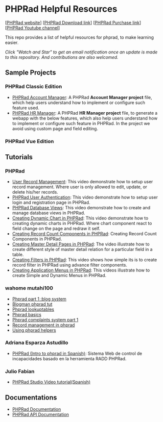 # PHPRad Helpful Resources
[[PHPRad website](https://www.phprad.com)] [[PHPRad Download link](https://phprad.com/info/download)] [[PHPRad Purchase link](https://phprad.com/info/purchase)] [[PHPRad Youtube channel](https://www.youtube.com/channel/UCw5yA932KwBhTIzg-8Alz_w)]

This repo provides a list of helpful resources for phprad, to make learning easier. 

*Click "Watch and Star" to get an email notification once an update is made to this repository. And contributions are also welcomed.*


## Sample Projects
### PHPRad Classic Edition
- [PHPRad Account Manager](https://github.com/willvin313/phprad-account-manager): A PHPRad <b>Account Manager project</b> file, which help users understand how to implement or configure such feature used.
- [PHPRad HR Manager](https://github.com/willvin313/PHPRad-HR-Manager): A PHPRad <b>HR Manager project</b> file, to generate a webapp with the below features, which also help users understand how to implement or configure such feature in PHPRad. In the project we avoid using custom page and field editing.
### PHPRad Vue Edition

## Tutorials
### PHPRad
- [User Record Management](https://www.youtube.com/watch?v=YB3E5L6vCuk&t=54s): This video demonstrate how to setup user record management. Where user is only allowed to edit, update, or delete his/her records.
- [PHPRad User Authentication](https://www.youtube.com/watch?v=9F2t1q_Eovg): This video demonstrate how to setup user login and registration page in PHPRad.
- [PHPRad Database Views](https://www.youtube.com/watch?v=a1qYcZWsq1s): This video demonstrate how to create and manage database views in PHPRad.
- [Creating Dynamic Chart in PHPRad](https://www.youtube.com/watch?v=_eFQDsiqd9g): This video demonstrate how to creating dynamic charts in PHPRad. Where chart component react to field change on the page and redraw it self.
- [Creating Record Count Components in PHPRad](https://www.youtube.com/watch?v=QiD17wyWClk): Creating Record Count Components in PHPRad.
- [Creating Master Detail Pages in PHPRad](https://www.youtube.com/watch?v=Yx4tt6lk3wc&t=339s): The video illustrate how to create different style of master detail relation for a particular field in a table.
- [Creating Filters in PHPRad](https://www.youtube.com/watch?v=YluMGeMAsow): This video shows how simple its is to create record filter in PHPRad using advance filter components.
- [Creating Application Menus in PHPRad](https://www.youtube.com/watch?v=abe2a-2bVWc): This videos illustrate how to create Simple and Dynamic Menus in PHPRad.

### wahome mutahi100
- [Phprad part 1 :blog system](https://www.youtube.com/watch?v=2GvxLq3kHl4)
- [Blogman phprad tut](https://www.youtube.com/watch?v=SzTR_iodnuI&t=181s)
- [Phprad lookuptables](https://www.youtube.com/watch?v=7y8ujp82Orc)
- [Phprad basics](https://www.youtube.com/watch?v=0ZzzD6AIkV0)
- [Phprad complaints system part 1](https://www.youtube.com/watch?v=6QQXdSkzoD8)
- [Record management in phprad](https://www.youtube.com/watch?v=sWQqivfHPV8)
- [Using phprad helpers](https://www.youtube.com/watch?v=waaM0KCiliA)

### Adriana Esparza Astudillo
- [PHPRad (Intro to phprad in Spanish)](https://www.youtube.com/watch?v=ZPi8ulyzHUk): Sistema Web de control de incapacidades basado en la herramienta RADD PHPRad.

### Julio Fabian
- [PHPRad Studio Video tutorial(Spanish)](https://www.youtube.com/watch?v=f9iQYoU9Bo0)

## Documentations
- [PHPRad Documentation](https://docs.radsystems.io/)
- [PHPRad API Documentation](https://phprad.com/info/api)
